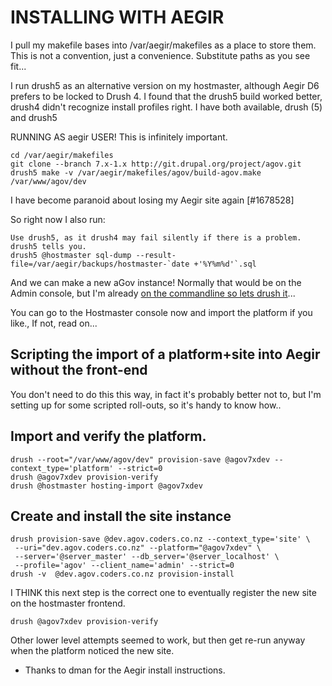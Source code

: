 # INSTALLING WITH AEGIR

I pull my makefile bases into /var/aegir/makefiles as a place to store them. This is not a convention, just a convenience. Substitute paths as you see fit...

I run drush5 as an alternative version on my hostmaster, although Aegir D6 prefers to be locked to Drush 4. I found that the drush5 build worked better, drush4 didn't recognize install profiles right. I have both available, drush (5) and drush5

RUNNING AS aegir USER! This is infinitely important.

```
cd /var/aegir/makefiles
git clone --branch 7.x-1.x http://git.drupal.org/project/agov.git
drush5 make -v /var/aegir/makefiles/agov/build-agov.make /var/www/agov/dev
```

I have become paranoid about losing my Aegir site again [#1678528]

So right now I also run:

```
Use drush5, as it drush4 may fail silently if there is a problem. drush5 tells you.
drush5 @hostmaster sql-dump --result-file=/var/aegir/backups/hostmaster-`date +'%Y%m%d'`.sql
```

And we can make a new aGov instance! Normally that would be on the Admin console, but I'm already <a href="http://mig5.net/content/manage-your-aegir-system-command-line#comment-822">on the commandline so lets drush it</a>...

You can go to the Hostmaster console now and import the platform if you like., If not, read on...

## Scripting the import of a platform+site into Aegir without the front-end


You don't need to do this this way, in fact it's probably better not to, but I'm setting up for some scripted roll-outs, so it's handy to know how..

## Import and verify the platform.

```
drush --root="/var/www/agov/dev" provision-save @agov7xdev --context_type='platform' --strict=0
drush @agov7xdev provision-verify
drush @hostmaster hosting-import @agov7xdev
```

## Create and install the site instance

```
drush provision-save @dev.agov.coders.co.nz --context_type='site' \
 --uri="dev.agov.coders.co.nz" --platform="@agov7xdev" \
 --server='@server_master' --db_server='@server_localhost' \
 --profile='agov' --client_name='admin' --strict=0
drush -v  @dev.agov.coders.co.nz provision-install
```

I THINK this next step is the correct one to eventually register the new site on the hostmaster frontend.

```
drush @agov7xdev provision-verify
```

Other lower level attempts seemed to work, but then get re-run anyway when the platform noticed the new site.

- Thanks to dman for the Aegir install instructions.
